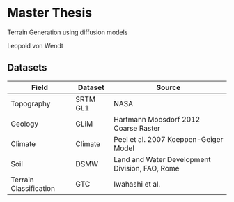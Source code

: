 # Master Thesis

Terrain Generation using diffusion models

Leopold von Wendt


## Datasets

| Field                  | Dataset  | Source                                         |
| ---------------------- | -------  | ---------------------------------------------- |
| Topography             | SRTM GL1 | NASA                                           |
| Geology                | GLiM     | Hartmann Moosdorf 2012 Coarse Raster           |
| Climate                | Climate  | Peel et al. 2007 Koeppen-Geiger Model          |
| Soil                   | DSMW     | Land and Water Development Division, FAO, Rome |
| Terrain Classification | GTC      | Iwahashi et al.                                |
